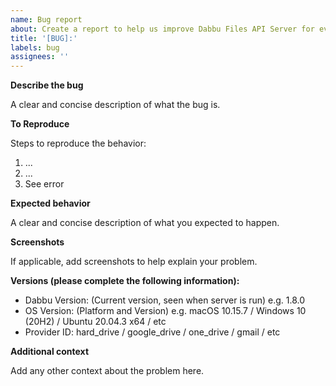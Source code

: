 ```yaml
---
name: Bug report
about: Create a report to help us improve Dabbu Files API Server for everyone :)
title: '[BUG]:'
labels: bug
assignees: ''
---
```


**Describe the bug**

A clear and concise description of what the bug is.

**To Reproduce**

Steps to reproduce the behavior:

1. ...
2. ...
3. See error

**Expected behavior**

A clear and concise description of what you expected to happen.

**Screenshots**

If applicable, add screenshots to help explain your problem.

**Versions (please complete the following information):**

- Dabbu Version: (Current version, seen when server is run) e.g. 1.8.0
- OS Version: (Platform and Version) e.g. macOS 10.15.7 / Windows 10 (20H2) / Ubuntu 20.04.3 x64 / etc
- Provider ID: hard_drive / google_drive / one_drive / gmail / etc

**Additional context**

Add any other context about the problem here.
